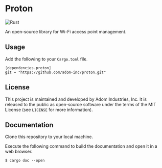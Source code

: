 # Proton

![Rust](https://github.com/adom-inc/proton/actions/workflows/rust.yml/badge.svg)

An open-source library for Wi-Fi access point management.

## Usage

Add the following to your `Cargo.toml` file.

```
[dependencies.proton]
git = "https://github.com/adom-inc/proton.git"
```

## License

This project is maintained and developed by Adom Industries, Inc.  It is released to the public as open-source software under the terms of the MIT License (see `LICENSE` for more information).

## Documentation

Clone this repository to your local machine.

Execute the following command to build the documentation and open it in a web browser.

```
$ cargo doc --open
```